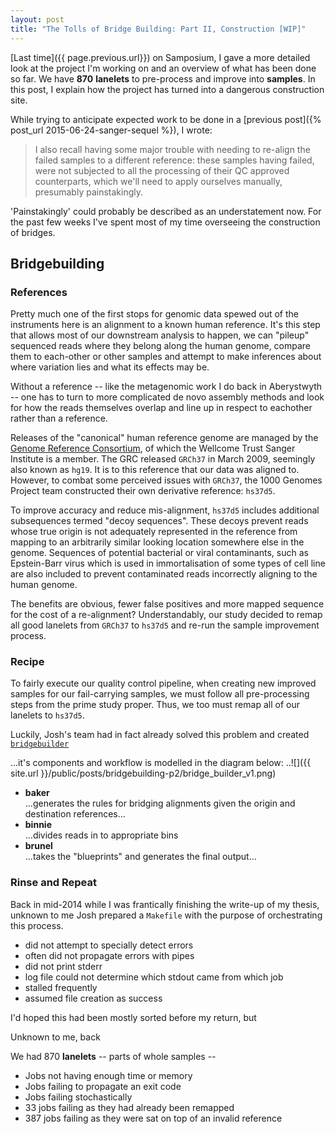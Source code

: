 ```yaml
---
layout: post
title: "The Tolls of Bridge Building: Part II, Construction [WIP]"
---
```


[Last time]({{ page.previous.url}}) on Samposium, I gave a more detailed look at the project I'm working
on and an overview of what has been done so far. We have **870** **lanelets** to pre-process and improve
into **samples**. In this post, I explain how the project has turned into a dangerous construction site.

While trying to anticipate expected work to be done in a [previous post]({% post_url 2015-06-24-sanger-sequel %}), I wrote:
> I also recall having some major trouble with needing to re-align the failed samples to a different reference: these
samples having failed, were not subjected to all the processing of their QC approved counterparts, which we'll need
to apply ourselves manually, presumably painstakingly.

'Painstakingly' could probably be described as an understatement now. For the past few weeks I've spent
most of my time overseeing the construction of bridges.

## Bridgebuilding
### References
Pretty much one of the first stops for genomic data spewed out of the instruments here is an alignment
to a known human reference. It's this step that allows most of our downstream analysis to happen, we
can "pileup" sequenced reads where they belong along the human genome, compare them to each-other
or other samples and attempt to make inferences about where variation lies and what its effects may be.

Without a reference -- like the metagenomic work I do back in Aberystwyth -- one has to turn to more
complicated de novo assembly methods and look for how the reads themselves overlap and line up in
respect to eachother rather than a reference.

Releases of the "canonical" human reference genome are managed by the
[Genome Reference Consortium](http://www.ncbi.nlm.nih.gov/projects/genome/assembly/grc/), of which
the Wellcome Trust Sanger Institute is a member. The GRC released `GRCh37` in March 2009, seemingly
also known as `hg19`. It is to this reference that our data was aligned to. However, to combat some
perceived issues with `GRCh37`, the 1000 Genomes Project team constructed their own derivative reference:
`hs37d5`.

To improve accuracy and reduce mis-alignment, `hs37d5` includes additional subsequences termed "decoy
sequences". These decoys prevent reads whose true origin is not adequately represented in the reference
from mapping to an arbitrarily similar looking location somewhere else in the genome. Sequences
of potential bacterial or viral contaminants, such as Epstein-Barr virus which is used in immortalisation
of some types of cell line are also included to prevent contaminated reads incorrectly aligning to the
human genome.

The benefits are obvious, fewer false positives and more mapped sequence for the cost of a re-alignment?
Understandably, our study decided to remap all good lanelets from `GRCh37` to `hs37d5` and re-run the
sample improvement process.

### Recipe
To fairly execute our quality control pipeline, when creating new improved samples for our fail-carrying
samples, we must follow all pre-processing steps from the prime study proper. Thus, we too must remap all of
our lanelets to `hs37d5`.

Luckily, Josh's team had in fact already solved this problem and created
[`bridgebuilder`](https://github.com/wtsi-hgi/bridgebuilder)

...it's components and workflow is modelled in the diagram below:
..![]({{ site.url }}/public/posts/bridgebuilding-p2/bridge_builder_v1.png)

* **baker**  
  ...generates the rules for bridging alignments given the origin and destination references...
* **binnie**  
  ...divides reads in to appropriate bins
* **brunel**  
  ...takes the "blueprints" and generates the final output...


### Rinse and Repeat
Back in mid-2014 while I was frantically finishing the write-up of my thesis, unknown to me
Josh prepared a `Makefile` with the purpose of orchestrating this process.

* did not attempt to specially detect errors
* often did not propagate errors with pipes
* did not print stderr
* log file could not determine which stdout came from which job
* stalled frequently
* assumed file creation as success

I'd hoped this had been mostly sorted before my return, but 

Unknown to me, back 

We had 870
**lanelets** -- parts of whole samples -- 


* Jobs not having enough time or memory
* Jobs failing to propagate an exit code
* Jobs failing stochastically
* 33 jobs failing as they had already been remapped
* 387 jobs failing as they were sat on top of an invalid reference
